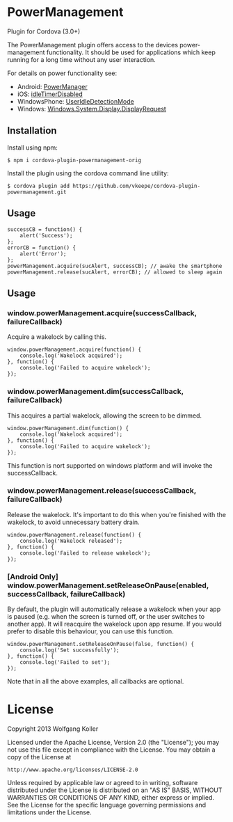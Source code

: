 PowerManagement
===============
Plugin for Cordova (3.0+)

The PowerManagement plugin offers access to the devices power-management functionality.
It should be used for applications which keep running for a long time without any user interaction.

For details on power functionality see:

* Android: [PowerManager](http://developer.android.com/reference/android/os/PowerManager.html)
* iOS: [idleTimerDisabled](http://developer.apple.com/library/ios/documentation/UIKit/Reference/UIApplication_Class/Reference/Reference.html#//apple_ref/occ/instp/UIApplication/idleTimerDisabled)
* WindowsPhone: [UserIdleDetectionMode](http://msdn.microsoft.com/en-US/library/windowsphone/develop/microsoft.phone.shell.phoneapplicationservice.useridledetectionmode%28v=vs.105%29.aspx)
* Windows: [Windows.System.Display.DisplayRequest](https://msdn.microsoft.com/en-us/library/windows/apps/windows.system.display.displayrequest#methods)

Installation
---------
Install using npm:

`$ npm i cordova-plugin-powermanagement-orig`

Install the plugin using the cordova command line utility:

`$ cordova plugin add https://github.com/vkeepe/cordova-plugin-powermanagement.git`

Usage
---------
    successCB = function() {
        alert('Success');
    };
    errorCB = function() {
        alert('Error');
    };
    powerManagement.acquire(sucAlert, successCB); // awake the smartphone
    powerManagement.release(sucAlert, errorCB); // allowed to sleep again

Usage
-----

### window.powerManagement.acquire(successCallback, failureCallback)
Acquire a wakelock by calling this.

	window.powerManagement.acquire(function() {
		console.log('Wakelock acquired');
	}, function() {
		console.log('Failed to acquire wakelock');
	});

### window.powerManagement.dim(successCallback, failureCallback)
This acquires a partial wakelock, allowing the screen to be dimmed.

	window.powerManagement.dim(function() {
		console.log('Wakelock acquired');
	}, function() {
		console.log('Failed to acquire wakelock');
	});

This function is nort supported on windows platform and will invoke the successCallback.

### window.powerManagement.release(successCallback, failureCallback)
Release the wakelock. It's important to do this when you're finished with the wakelock, to avoid unnecessary battery drain.

	window.powerManagement.release(function() {
		console.log('Wakelock released');
	}, function() {
		console.log('Failed to release wakelock');
	});

### [Android Only] window.powerManagement.setReleaseOnPause(enabled, successCallback, failureCallback)
By default, the plugin will automatically release a wakelock when your app is paused (e.g. when the screen is turned off, or the user switches to another app). It will reacquire the wakelock upon app resume. If you would prefer to disable this behaviour, you can use this function.

	window.powerManagement.setReleaseOnPause(false, function() {
		console.log('Set successfully');
	}, function() {
		console.log('Failed to set');
	});

Note that in all the above examples, all callbacks are optional.

License
=======
Copyright 2013 Wolfgang Koller

Licensed under the Apache License, Version 2.0 (the "License");
you may not use this file except in compliance with the License.
You may obtain a copy of the License at

    http://www.apache.org/licenses/LICENSE-2.0

Unless required by applicable law or agreed to in writing, software
distributed under the License is distributed on an "AS IS" BASIS,
WITHOUT WARRANTIES OR CONDITIONS OF ANY KIND, either express or implied.
See the License for the specific language governing permissions and
limitations under the License.
